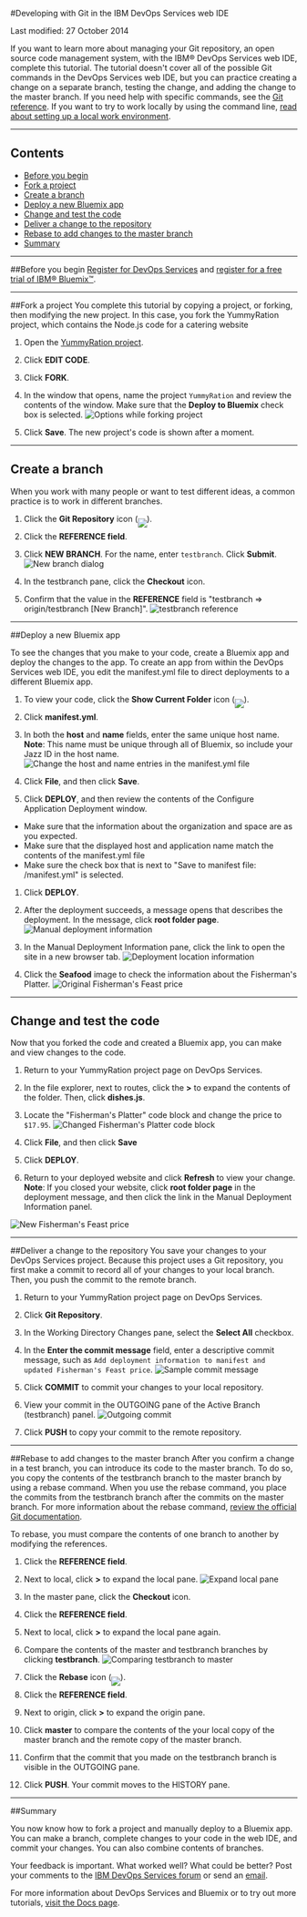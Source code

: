 #Developing with Git in the IBM DevOps Services web IDE

Last modified: 27 October 2014

If you want to learn more about managing your Git repository, an open source code management system, with the IBM&reg; DevOps Services web IDE, complete this tutorial. The tutorial doesn't cover all of the possible Git commands in the DevOps Services web IDE, but you can practice creating a change on a separate branch, testing the change, and adding the change to the master branch. If you need help with specific commands, see the [Git reference](/../docs/reference/git).  If you want to try to work locally by using the command line, [read about setting up a local work environment](../../docs/reference/gitclient).

---
## Contents

 * [Before you begin](#before_you_begin)
 * [Fork a project](#fork_a_project)
 * [Create a branch](#create_a_branch)
 * [Deploy a new Bluemix app](#deploy_a_new_bluemix_app)
 * [Change and test the code](#change_and_test_the_code)
 * [Deliver a change to the repository](#deliver_a_change_to_the_repository)
 * [Rebase to add changes to the master branch](#add_changes_to_the_master_branch)
 * [Summary](#summary)

---
<a name='before_you_begin'></a>
##Before you begin
[Register for DevOps Services](https://hub.jazz.net) and [register for a free trial of IBM&reg; Bluemix&trade;](https://ace.ng.bluemix.net/).

---
<a name='fork_a_project'></a>
##Fork a project
You complete this tutorial by copying a project, or forking, then modifying the new project. In this case, you fork the YummyRation project, which contains the Node.js code for a catering website

1. Open the [YummyRation project](https://hub.jazz.net/project/jlmarech/YummyRation/overview).

1. Click **EDIT CODE**.

1. Click **FORK**.

1. In the window that opens, name the project `YummyRation` and review the contents of the window.  Make sure that the **Deploy to Bluemix** check box is selected.
![Options while forking project][2]

1. Click **Save**. The new project's code is shown after a moment.

---
<a name='create_a_branch'></a>
## Create a branch
When you work with many people or want to test different ideas, a common practice is to work in different branches.

1. Click the **Git Repository** icon (<img src="images/gitrepository.png"  align="bottom" style="display: inline; margin: 0px; border-style: none; margin-bottom: -10px;">).

1. Click the **REFERENCE field**.

1. Click **NEW BRANCH**. For the name, enter `testbranch`. Click **Submit**.
![New branch dialog][10]

1. In the testbranch pane, click the **Checkout** icon.

1. Confirm that the value in the **REFERENCE** field is "testbranch => origin/testbranch [New Branch]".
![testbranch reference][11]

---
<a name='deploy_a_new_bluemix_app'></a>
##Deploy a new Bluemix app

To see the changes that you make to your code, create a Bluemix app and deploy the changes to the app. To create an app from within the DevOps Services web IDE, you edit the manifest.yml file to direct deployments to a different Bluemix app.

1. To view your code, click the **Show Current Folder** icon (<img src="images/showcurrentfolder.png"  align="bottom" style="display: inline; margin: 0px; border-style: none; margin-bottom: -10px;">).

1. Click **manifest.yml**.

1. In both the **host** and **name** fields, enter the same unique host name.  
**Note**: This name must be unique through all of Bluemix, so include your Jazz ID in the host name.
![Change the host and name entries in the manifest.yml file][1]

1. Click **File**, and then click **Save**.

1. Click **DEPLOY**, and then review the contents of the Configure Application Deployment window.
 * Make sure that the information about the organization and space are as you expected.
 * Make sure that the displayed host and application name match the contents of the manifest.yml file
 * Make sure the check box that is next to "Save to manifest file: /manifest.yml" is selected.

1. Click **DEPLOY**.

1. After the deployment succeeds, a message opens that describes the deployment.  In the message, click **root folder page**.  
    ![Manual deployment information][3]
    
1. In the Manual Deployment Information pane, click the link to open the site in a new browser tab.
![Deployment location information][4]

1. Click the **Seafood** image to check the information about the Fisherman's Platter.
![Original Fisherman's Feast price][8]

---
<a name='change_and_test_the_code'></a>
## Change and test the code
Now that you forked the code and created a Bluemix app, you can make and view changes to the code.

1. Return to your YummyRation project page on DevOps Services.

1. In the file explorer, next to routes, click the __>__ to expand the contents of the folder. Then, click **dishes.js**.

1. Locate the "Fisherman's Platter" code block and change the price to `$17.95`.
![Changed Fisherman's Platter code block][5]

1. Click **File**, and then click **Save**

1. Click **DEPLOY**.

1. Return to your deployed website and click **Refresh** to view your change.  
**Note**: If you closed your website, click **root folder page** in the deployment message, and then click the link in the Manual Deployment Information panel.

![New Fisherman's Feast price][7]

---
<a name='deliver_a_change_to_the_repository'></a>
##Deliver a change to the repository
You save your changes to your DevOps Services project.  Because this project uses a Git repository, you first make a commit to record all of your changes to your local branch. Then, you push the commit to the remote branch.

1. Return to your YummyRation project page on DevOps Services.

1. Click **Git Repository**.

1. In the Working Directory Changes pane, select the **Select All** checkbox.

1. In the **Enter the commit message** field, enter a descriptive commit message, such as `Add deployment information to manifest and updated Fisherman's Feast price`.
![Sample commit message][6]

1. Click **COMMIT** to commit your changes to your local repository.

1. View your commit in the OUTGOING pane of the Active Branch (testbranch) panel.
![Outgoing commit][9]

1. Click **PUSH** to copy your commit to the remote repository.

---
<a name='add_changes_to_the_master_branch'></a>
##Rebase to add changes to the master branch
After you confirm a change in a test branch, you can introduce its code to the master branch.  To do so, you copy the contents of the testbranch branch to the master branch by using a rebase command. When you use the rebase command, you place the commits from the testbranch branch after the commits on the master branch.  For more information about the rebase command, [review the official Git documentation](http://git-scm.com/book/ch3-6.html).

To rebase, you must compare the contents of one branch to another by modifying the references.

1. Click the **REFERENCE field**.

1. Next to local, click __>__ to expand the local pane.
![Expand local pane][13]

1. In the master pane, click the **Checkout** icon.

1. Click the **REFERENCE field**.

1. Next to local, click __>__ to expand the local pane again.

1. Compare the contents of the master and testbranch branches by clicking **testbranch**.
![Comparing testbranch to master][12]

1. Click the **Rebase** icon (<img src="images/rebase.png"  align="bottom" style="display: inline; margin: 0px; border-style: none; margin-bottom: -10px;">).

1. Click the **REFERENCE field**.

1. Next to origin, click **>** to expand the origin pane.

1. Click **master** to compare the contents of the your local copy of the master branch and the remote copy of the master branch. 

1. Confirm that the commit that you made on the testbranch branch is visible in the OUTGOING pane.

1. Click **PUSH**. Your commit moves to the HISTORY pane.

---
<a name='summary'></a>
##Summary

You now know how to fork a project and manually deploy to a Bluemix app.  You can make a branch, complete changes to your code in the web IDE, and commit your changes. You can also combine contents of branches.

Your feedback is important. What worked well? What could be better? Post your comments to the [IBM DevOps Services forum][18]
or send an [email][19].

For more information about DevOps Services and Bluemix or to try out more tutorials, [visit the Docs page][20].


[1]: images/manifest.png
[2]: images/forkproject.png
[3]: images/manualdeployment.png
[4]: images/manualdeploymentpanel.png
[5]: images/fishermansfeast.png
[6]: images/commitmessage.png
[7]: images/newffprice.png
[8]: images/oldffprice.png
[9]: images/outgoingcommit.png
[10]: images/newbranch.png
[11]: images/testbranchreference.png
[12]: images/mastertotestbranch.png
[13]: images/arrowbylocal.png

[18]: https://www.ibmdw.net/answers?community=Devops_services (DevOps Services forum)
[19]: mailto:hub%40jazz.net
[20]: https://hub.jazz.net/docs